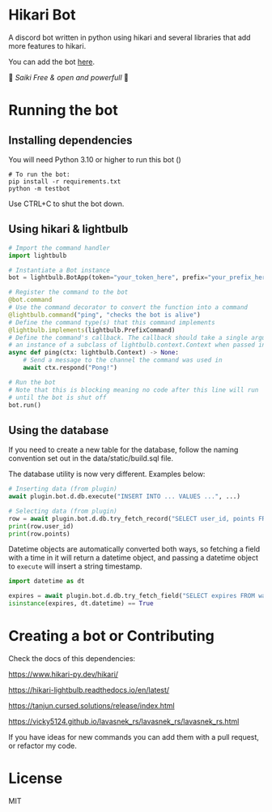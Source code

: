 # Hikari Bot

A discord bot written in python using hikari and several libraries that add more features to hikari.

You can add the bot [here](https://discord.com/oauth2/authorize?client_id=892053033792454727&permissions=8&scope=bot%20applications.commands).


🍃 _Saiki Free & open and powerfull_ 🍃


# Running the bot

## Installing dependencies

You will need Python 3.10 or higher to run this bot () 

```
# To run the bot:
pip install -r requirements.txt
python -m testbot
```
Use CTRL+C to shut the bot down.


## Using hikari & lightbulb

```python
# Import the command handler
import lightbulb

# Instantiate a Bot instance
bot = lightbulb.BotApp(token="your_token_here", prefix="your_prefix_here")

# Register the command to the bot
@bot.command
# Use the command decorator to convert the function into a command
@lightbulb.command("ping", "checks the bot is alive")
# Define the command type(s) that this command implements
@lightbulb.implements(lightbulb.PrefixCommand)
# Define the command's callback. The callback should take a single argument which will be
# an instance of a subclass of lightbulb.context.Context when passed in
async def ping(ctx: lightbulb.Context) -> None:
    # Send a message to the channel the command was used in
    await ctx.respond("Pong!")

# Run the bot
# Note that this is blocking meaning no code after this line will run
# until the bot is shut off
bot.run()
```
## Using the database

If you need to create a new table for the database, follow the naming convention set out in the data/static/build.sql file.

The database utility is now very different. Examples below:

```py
# Inserting data (from plugin)
await plugin.bot.d.db.execute("INSERT INTO ... VALUES ...", ...)

# Selecting data (from plugin)
row = await plugin.bot.d.db.try_fetch_record("SELECT user_id, points FROM experience WHERE user_id = ?", ...)
print(row.user_id)
print(row.points)
```

Datetime objects are automatically converted both ways, so fetching a field with a time in it will return a datetime object, and passing a datetime object to `execute` will insert a string timestamp.

```py
import datetime as dt

expires = await plugin.bot.d.db.try_fetch_field("SELECT expires FROM warnings WHERE user_id = ?")
isinstance(expires, dt.datetime) == True
```

# Creating a bot or Contributing

Check the docs of this dependencies:

https://www.hikari-py.dev/hikari/

https://hikari-lightbulb.readthedocs.io/en/latest/

https://tanjun.cursed.solutions/release/index.html

https://vicky5124.github.io/lavasnek_rs/lavasnek_rs/lavasnek_rs.html

If you have ideas for new commands you can add them with a pull request, or refactor my code.

# License
MIT
